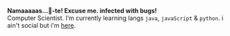 **Namaaaaas...🤧-te! Excuse me. infected with bugs!**  
Computer Scientist. I’m currently learning langs `java`, `javaScript` & `python`.
i ain't social but i'm [here](https://acfroin.github.io/).
